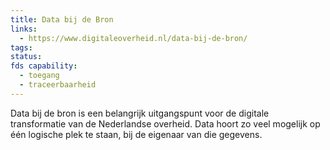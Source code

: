 ```yaml
---
title: Data bij de Bron
links:
  - https://www.digitaleoverheid.nl/data-bij-de-bron/
tags: 
status: 
fds capability:
  - toegang
  - traceerbaarheid
---
```

Data bij de bron is een belangrijk uitgangspunt voor de digitale transformatie van de Nederlandse overheid. Data hoort zo veel mogelijk op één logische plek te staan, bij de eigenaar van die gegevens.
